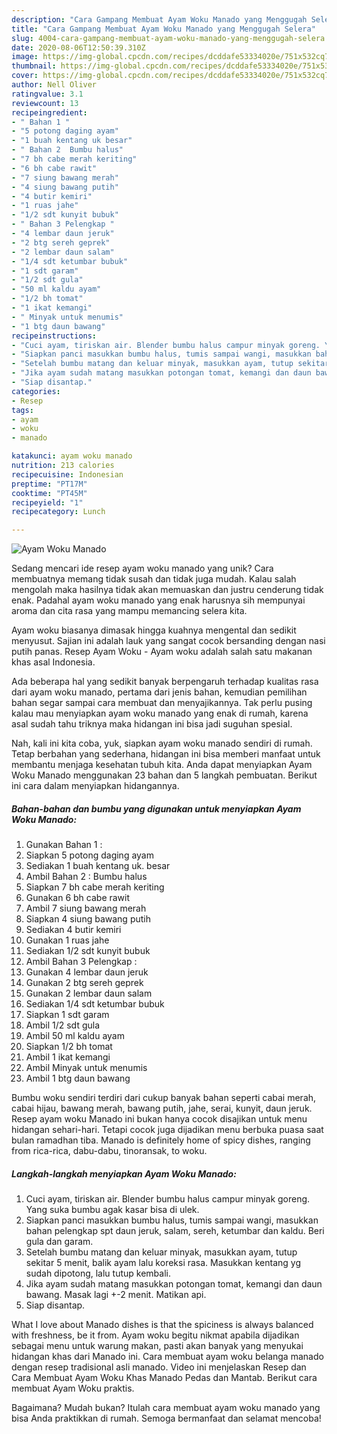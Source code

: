 ```yaml
---
description: "Cara Gampang Membuat Ayam Woku Manado yang Menggugah Selera"
title: "Cara Gampang Membuat Ayam Woku Manado yang Menggugah Selera"
slug: 4004-cara-gampang-membuat-ayam-woku-manado-yang-menggugah-selera
date: 2020-08-06T12:50:39.310Z
image: https://img-global.cpcdn.com/recipes/dcddafe53334020e/751x532cq70/ayam-woku-manado-foto-resep-utama.jpg
thumbnail: https://img-global.cpcdn.com/recipes/dcddafe53334020e/751x532cq70/ayam-woku-manado-foto-resep-utama.jpg
cover: https://img-global.cpcdn.com/recipes/dcddafe53334020e/751x532cq70/ayam-woku-manado-foto-resep-utama.jpg
author: Nell Oliver
ratingvalue: 3.1
reviewcount: 13
recipeingredient:
- " Bahan 1 "
- "5 potong daging ayam"
- "1 buah kentang uk besar"
- " Bahan 2  Bumbu halus"
- "7 bh cabe merah keriting"
- "6 bh cabe rawit"
- "7 siung bawang merah"
- "4 siung bawang putih"
- "4 butir kemiri"
- "1 ruas jahe"
- "1/2 sdt kunyit bubuk"
- " Bahan 3 Pelengkap "
- "4 lembar daun jeruk"
- "2 btg sereh geprek"
- "2 lembar daun salam"
- "1/4 sdt ketumbar bubuk"
- "1 sdt garam"
- "1/2 sdt gula"
- "50 ml kaldu ayam"
- "1/2 bh tomat"
- "1 ikat kemangi"
- " Minyak untuk menumis"
- "1 btg daun bawang"
recipeinstructions:
- "Cuci ayam, tiriskan air. Blender bumbu halus campur minyak goreng. Yang suka bumbu agak kasar bisa di ulek."
- "Siapkan panci masukkan bumbu halus, tumis sampai wangi, masukkan bahan pelengkap spt daun jeruk, salam, sereh, ketumbar dan kaldu. Beri gula dan garam."
- "Setelah bumbu matang dan keluar minyak, masukkan ayam, tutup sekitar 5 menit, balik ayam lalu koreksi rasa. Masukkan kentang yg sudah dipotong, lalu tutup kembali."
- "Jika ayam sudah matang masukkan potongan tomat, kemangi dan daun bawang. Masak lagi +-2 menit. Matikan api."
- "Siap disantap."
categories:
- Resep
tags:
- ayam
- woku
- manado

katakunci: ayam woku manado 
nutrition: 213 calories
recipecuisine: Indonesian
preptime: "PT17M"
cooktime: "PT45M"
recipeyield: "1"
recipecategory: Lunch

---
```



![Ayam Woku Manado](https://img-global.cpcdn.com/recipes/dcddafe53334020e/751x532cq70/ayam-woku-manado-foto-resep-utama.jpg)

Sedang mencari ide resep ayam woku manado yang unik? Cara membuatnya memang tidak susah dan tidak juga mudah. Kalau salah mengolah maka hasilnya tidak akan memuaskan dan justru cenderung tidak enak. Padahal ayam woku manado yang enak harusnya sih mempunyai aroma dan cita rasa yang mampu memancing selera kita.

Ayam woku biasanya dimasak hingga kuahnya mengental dan sedikit menyusut. Sajian ini adalah lauk yang sangat cocok bersanding dengan nasi putih panas. Resep Ayam Woku - Ayam woku adalah salah satu makanan khas asal Indonesia.

Ada beberapa hal yang sedikit banyak berpengaruh terhadap kualitas rasa dari ayam woku manado, pertama dari jenis bahan, kemudian pemilihan bahan segar sampai cara membuat dan menyajikannya. Tak perlu pusing kalau mau menyiapkan ayam woku manado yang enak di rumah, karena asal sudah tahu triknya maka hidangan ini bisa jadi suguhan spesial.


Nah, kali ini kita coba, yuk, siapkan ayam woku manado sendiri di rumah. Tetap berbahan yang sederhana, hidangan ini bisa memberi manfaat untuk membantu menjaga kesehatan tubuh kita. Anda dapat menyiapkan Ayam Woku Manado menggunakan 23 bahan dan 5 langkah pembuatan. Berikut ini cara dalam menyiapkan hidangannya.

<!--inarticleads1-->

##### Bahan-bahan dan bumbu yang digunakan untuk menyiapkan Ayam Woku Manado:

1. Gunakan  Bahan 1 :
1. Siapkan 5 potong daging ayam
1. Sediakan 1 buah kentang uk. besar
1. Ambil  Bahan 2 : Bumbu halus
1. Siapkan 7 bh cabe merah keriting
1. Gunakan 6 bh cabe rawit
1. Ambil 7 siung bawang merah
1. Siapkan 4 siung bawang putih
1. Sediakan 4 butir kemiri
1. Gunakan 1 ruas jahe
1. Sediakan 1/2 sdt kunyit bubuk
1. Ambil  Bahan 3 Pelengkap :
1. Gunakan 4 lembar daun jeruk
1. Gunakan 2 btg sereh geprek
1. Gunakan 2 lembar daun salam
1. Sediakan 1/4 sdt ketumbar bubuk
1. Siapkan 1 sdt garam
1. Ambil 1/2 sdt gula
1. Ambil 50 ml kaldu ayam
1. Siapkan 1/2 bh tomat
1. Ambil 1 ikat kemangi
1. Ambil  Minyak untuk menumis
1. Ambil 1 btg daun bawang


Bumbu woku sendiri terdiri dari cukup banyak bahan seperti cabai merah, cabai hijau, bawang merah, bawang putih, jahe, serai, kunyit, daun jeruk. Resep ayam woku Manado ini bukan hanya cocok disajikan untuk menu hidangan sehari-hari. Tetapi cocok juga dijadikan menu berbuka puasa saat bulan ramadhan tiba. Manado is definitely home of spicy dishes, ranging from rica-rica, dabu-dabu, tinoransak, to woku. 

<!--inarticleads2-->

##### Langkah-langkah menyiapkan Ayam Woku Manado:

1. Cuci ayam, tiriskan air. Blender bumbu halus campur minyak goreng. Yang suka bumbu agak kasar bisa di ulek.
1. Siapkan panci masukkan bumbu halus, tumis sampai wangi, masukkan bahan pelengkap spt daun jeruk, salam, sereh, ketumbar dan kaldu. Beri gula dan garam.
1. Setelah bumbu matang dan keluar minyak, masukkan ayam, tutup sekitar 5 menit, balik ayam lalu koreksi rasa. Masukkan kentang yg sudah dipotong, lalu tutup kembali.
1. Jika ayam sudah matang masukkan potongan tomat, kemangi dan daun bawang. Masak lagi +-2 menit. Matikan api.
1. Siap disantap.


What I love about Manado dishes is that the spiciness is always balanced with freshness, be it from. Ayam woku begitu nikmat apabila dijadikan sebagai menu untuk warung makan, pasti akan banyak yang menyukai hidangan khas dari Manado ini. Cara membuat ayam woku belanga manado dengan resep tradisional asli manado. Video ini menjelaskan Resep dan Cara Membuat Ayam Woku Khas Manado Pedas dan Mantab. Berikut cara membuat Ayam Woku praktis. 

Bagaimana? Mudah bukan? Itulah cara membuat ayam woku manado yang bisa Anda praktikkan di rumah. Semoga bermanfaat dan selamat mencoba!
